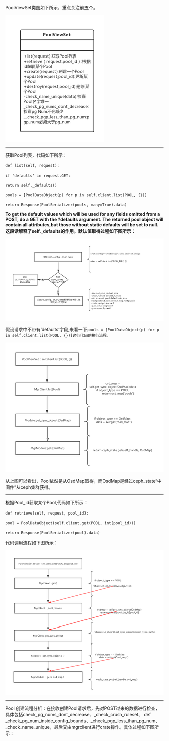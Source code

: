 PoolViewSet类图如下所示，重点关注前五个。

![](/assets/poolviewset.png)

---

获取Pool列表，代码如下所示：

`def list(self, request):`

`if 'defaults' in request.GET:`

`return self._defaults()`

`pools = [PoolDataObject(p) for p in self.client.list(POOL, {})]`

`return Response(PoolSerializer(pools, many=True).data)`

**To get the default values which will be used for any fields omitted from a POST, do a GET with the ?defaults argument.  The returned pool object will contain all attributes,but those without static defaults will be set to null. 这段话解释了self.\_defaults的作用。默认值取得过程如下图所示：**

![](/assets/poolrequest._defaults.png)

假设请求中不带有‘defaults’字段,来看一下`pools = [PoolDataObject(p) for p in self.client.list(POOL, {})]这行代码的执行流程。`

![](/assets/poolviewsetlist.png)

从上图可以看出，Pool依然是从OsdMap取得，而OsdMap是经过ceph\_state“中间件”从ceph集群获得。

---

根据Pool\_id获取某个Pool,代码如下所示：

`def retrieve(self, request, pool_id):`

`pool = PoolDataObject(self.client.get(POOL, int(pool_id)))`

`return Response(PoolSerializer(pool).data)`

代码调用流程如下图所示：

![](/assets/poolRetrive.png)

---

Pool 创建流程分析：在接收创建Pool请求后，先对POST过来的数据进行检查，具体包括check\_pg\_nums\_dont\_decrease、\_check\_crush\_ruleset、    def \_check\_pg\_num\_inside\_config\_bounds、\_check\_pgp\_less\_than\_pg\_num、\_check\_name\_unique，最后交由mgrclient进行crate操作。具体过程如下图所示：

